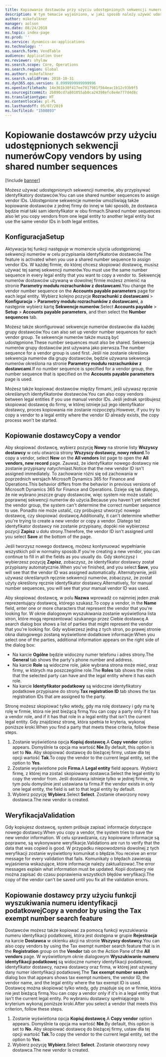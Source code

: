 ```yaml
---
title: Kopiowanie dostawców przy użyciu udostępnionych sekwencji numerów
description: W tym temacie wyjaśniono, w jaki sposób należy używać udostępnionych sekwencji numerów w celu kopiowania dostawców do innej firmy z zachowaniem niezmienionego identyfikatora dostawcy.
author: mikefalkner
manager: aolson
ms.date: 08/24/2018
ms.topic: index-page
ms.prod: ''
ms.service: dynamics-ax-applications
ms.technology: ''
ms.search.form: VendTable
audience: Application User
ms.reviewer: shylaw
ms.search.scope: Core, Operations
ms.search.region: Global
ms.author: mikefalkner
ms.search.validFrom: 2018-10-31
ms.dyn365.ops.version: 8.0999999999999996
ms.openlocfilehash: 14e361b38f417ee7017981f564eac1b12c93b9f5
ms.sourcegitcommit: 2b890cd7a801055ab0ca24398efc8e4e777d4d8c
ms.translationtype: HT
ms.contentlocale: pl-PL
ms.lasthandoff: 05/07/2019
ms.locfileid: "1508893"
---
```

# <a name="copy-vendors-by-using-shared-number-sequences"></a><span data-ttu-id="712c0-103">Kopiowanie dostawców przy użyciu udostępnionych sekwencji numerów</span><span class="sxs-lookup"><span data-stu-id="712c0-103">Copy vendors by using shared number sequences</span></span>

[!include [banner](../includes/banner.md)]

<span data-ttu-id="712c0-104">Możesz używać udostępnionych sekwencji numerów, aby przypisywać identyfikatory dostawców.</span><span class="sxs-lookup"><span data-stu-id="712c0-104">You can use shared number sequences to assign vendor IDs.</span></span> <span data-ttu-id="712c0-105">Udostępnione sekwencje numerów umożliwiają także kopiowanie dostawców z jednej firmy do innej w taki sposób, że dostawca będzie miał taki sam identyfikator w obu firmach.</span><span class="sxs-lookup"><span data-stu-id="712c0-105">Shared number sequences also let you copy vendors from one legal entity to another legal entity but use the same vendor IDs in both legal entities.</span></span>

## <a name="setup"></a><span data-ttu-id="712c0-106">Konfiguracja</span><span class="sxs-lookup"><span data-stu-id="712c0-106">Setup</span></span>

<span data-ttu-id="712c0-107">Aktywacja tej funkcji następuje w momencie użycia udostępnionej sekwencji numerów w celu przypisania identyfikatorów dostawców.</span><span class="sxs-lookup"><span data-stu-id="712c0-107">The feature is activated when you use a shared number sequence to assign vendor IDs.</span></span> <span data-ttu-id="712c0-108">W każdej firmie, do której chcesz skopiować dostawcę, musisz używać tej samej sekwencji numerów.</span><span class="sxs-lookup"><span data-stu-id="712c0-108">You must use the same number sequence in every legal entity that you want to copy a vendor to.</span></span> <span data-ttu-id="712c0-109">Sekwencję numerów dostawców używaną w dowolnej firmie możesz zmienić na stronie **Parametry modułu rozrachunków z dostawcami**.</span><span class="sxs-lookup"><span data-stu-id="712c0-109">You change the vendor number sequence on the **Accounts payable parameters** page for each legal entity.</span></span> <span data-ttu-id="712c0-110">Wybierz kolejno pozycje **Rozrachunki z dostawcami** \> **Konfiguracja** \> **Parametry modułu rozrachunków z dostawcami**, a następnie wybierz kartę **Sekwencje numerów**.</span><span class="sxs-lookup"><span data-stu-id="712c0-110">Select **Accounts payable** \> **Setup** \> **Accounts payable parameters**, and then select the **Number sequences** tab.</span></span>

<span data-ttu-id="712c0-111">Możesz także skonfigurować sekwencje numerów dostawców dla każdej grupy dostawców.</span><span class="sxs-lookup"><span data-stu-id="712c0-111">You can also set up vendor number sequences for each vendor group.</span></span> <span data-ttu-id="712c0-112">Te sekwencje numerów także muszą być udostępnione.</span><span class="sxs-lookup"><span data-stu-id="712c0-112">These number sequences must also be shared.</span></span> <span data-ttu-id="712c0-113">Sekwencja numerów grupy dostawców jest używana jako pierwsza.</span><span class="sxs-lookup"><span data-stu-id="712c0-113">The number sequence for a vendor group is used first.</span></span> <span data-ttu-id="712c0-114">Jeśli nie zostanie określona sekwencja numerów dla grupy dostawców, będzie używana sekwencja numerów określona na stronie **Parametry modułu rozrachunków z dostawcami**.</span><span class="sxs-lookup"><span data-stu-id="712c0-114">If no number sequence is specified for a vendor group, the number sequence that is specified on the **Accounts payable parameters** page is used.</span></span>

<span data-ttu-id="712c0-115">Możesz także kopiować dostawców między firmami, jeśli używasz ręcznie określanych identyfikatorów dostawców.</span><span class="sxs-lookup"><span data-stu-id="712c0-115">You can also copy vendors between legal entities if you use manual vendor IDs.</span></span> <span data-ttu-id="712c0-116">Jeśli jednak spróbujesz skopiować dostawcę do firmy, w której istnieje już jego identyfikator dostawcy, proces kopiowania nie zostanie rozpoczęty.</span><span class="sxs-lookup"><span data-stu-id="712c0-116">However, if you try to copy a vendor to a legal entity where the vendor ID already exists, the copy process won't be started.</span></span>

## <a name="copy-a-vendor"></a><span data-ttu-id="712c0-117">Kopiowanie dostawcy</span><span class="sxs-lookup"><span data-stu-id="712c0-117">Copy a vendor</span></span>

<span data-ttu-id="712c0-118">Aby skopiować dostawcę, wybierz pozycję **Nowy** na stronie listy **Wszyscy dostawcy** w celu otwarcia strony **Wszyscy dostawcy, nowy rekord**.</span><span class="sxs-lookup"><span data-stu-id="712c0-118">To copy a vendor, select **New** on the **All vendors** list page to open the **All vendors, new record** page.</span></span> <span data-ttu-id="712c0-119">Zauważ, że identyfikator nowego dostawcy nie zostanie przypisany natychmiast.</span><span class="sxs-lookup"><span data-stu-id="712c0-119">Notice that the new vendor ID isn't assigned immediately.</span></span> <span data-ttu-id="712c0-120">To zachowanie różni się od zachowania w poprzednich wersjach Microsoft Dynamics 365 for Finance and Operations.</span><span class="sxs-lookup"><span data-stu-id="712c0-120">This behavior differs from the behavior in previous versions of Microsoft Dynamics 365 for Finance and Operations.</span></span> <span data-ttu-id="712c0-121">Dzieje się tak dlatego, że nie wybrano jeszcze grupy dostawców, więc system nie może ustalić poprawnej sekwencji numerów do użycia.</span><span class="sxs-lookup"><span data-stu-id="712c0-121">Because you haven't yet selected the vendor group, the system can't determine the correct number sequence to use.</span></span> <span data-ttu-id="712c0-122">Ponadto nie może ustalić, czy próbujesz utworzyć nowego dostawcę, czy skopiować dostawcę.</span><span class="sxs-lookup"><span data-stu-id="712c0-122">Additionally, it can't determine whether you're trying to create a new vendor or copy a vendor.</span></span> <span data-ttu-id="712c0-123">Dlatego też identyfikator dostawcy nie zostanie przypisany, dopóki nie wybierzesz pozycji **Zapisz** u dołu strony.</span><span class="sxs-lookup"><span data-stu-id="712c0-123">Therefore, the vendor ID isn't assigned until you select **Save** at the bottom of the page.</span></span>

<span data-ttu-id="712c0-124">Jeśli tworzysz nowego dostawcę, możesz kontynuować wypełnianie wszystkich pól w normalny sposób.</span><span class="sxs-lookup"><span data-stu-id="712c0-124">If you're creating a new vendor, you can continue to fill in all the fields as you usually do.</span></span> <span data-ttu-id="712c0-125">Gdy skończysz i wybierzesz pozycję **Zapisz**, zobaczysz, że identyfikator dostawcy został przypisany automatycznie.</span><span class="sxs-lookup"><span data-stu-id="712c0-125">When you've finished, and you select **Save**, you will see that the vendor ID was assigned automatically.</span></span> <span data-ttu-id="712c0-126">Alternatywnie, jeśli używasz określanych ręcznie sekwencji numerów, zobaczysz, że został użyty określony ręcznie identyfikator dostawcy.</span><span class="sxs-lookup"><span data-stu-id="712c0-126">Alternatively, for manual number sequences, you will see that your manual vendor ID was used.</span></span>

<span data-ttu-id="712c0-127">Aby skopiować dostawcę, w polu **Nazwa** wprowadź co najmniej jeden znak reprezentujący dostawcę, którego szukasz.</span><span class="sxs-lookup"><span data-stu-id="712c0-127">To copy a vendor, in the **Name** field, enter one or more characters that represent the vendor that you're looking for.</span></span> <span data-ttu-id="712c0-128">W oknie dialogowym wyszukiwania zostanie wyświetlona lista stron, które mogą reprezentować szukanego przez Ciebie dostawcę.</span><span class="sxs-lookup"><span data-stu-id="712c0-128">A search dialog box shows a list of parties that might represent the vendor that you're looking for.</span></span> <span data-ttu-id="712c0-129">Gdy wybierzesz jedną z tych stron, po prawej stronie okna dialogowego zostaną wyświetlone dodatkowe informacje:</span><span class="sxs-lookup"><span data-stu-id="712c0-129">When you select one of the parties, additional information appears on the right side of the dialog box:</span></span>

- <span data-ttu-id="712c0-130">Na karcie **Ogólne** będzie widoczny numer telefonu i adres strony.</span><span class="sxs-lookup"><span data-stu-id="712c0-130">The **General** tab shows the party's phone number and address.</span></span>
- <span data-ttu-id="712c0-131">Na karcie **Role** są widoczne role, jakie wybrana strona może mieć, oraz firmy, w których ma poszczególne role.</span><span class="sxs-lookup"><span data-stu-id="712c0-131">The **Roles** tab shows the roles that the selected party can have and the legal entity where it has each role.</span></span>
- <span data-ttu-id="712c0-132">Na karcie **Identyfikator podatkowy** są widoczne identyfikatory podatkowe przypisane do strony.</span><span class="sxs-lookup"><span data-stu-id="712c0-132">**Tax registration ID** tab shows the tax registration IDs that are assigned to the party.</span></span>

<span data-ttu-id="712c0-133">Stronę możesz skopiować tylko wtedy, gdy ma rolę dostawcy i gdy ma tę rolę w firmie, która nie jest bieżącą firmą.</span><span class="sxs-lookup"><span data-stu-id="712c0-133">You can copy a party only if it has a vendor role, and if it has that role in a legal entity that isn't the current legal entity.</span></span> <span data-ttu-id="712c0-134">Gdy znajdziesz stronę, która spełnia te kryteria, wykonaj poniższe kroki.</span><span class="sxs-lookup"><span data-stu-id="712c0-134">When you find a party that meets these criteria, follow these steps.</span></span>

1. <span data-ttu-id="712c0-135">Zostanie wyświetlona opcja **Kopiuj dostawcę**.</span><span class="sxs-lookup"><span data-stu-id="712c0-135">A **Copy vendor** option appears.</span></span> <span data-ttu-id="712c0-136">Domyślnie ta opcja ma wartość **Nie**.</span><span class="sxs-lookup"><span data-stu-id="712c0-136">By default, this option is set to **No**.</span></span> <span data-ttu-id="712c0-137">Aby skopiować dostawcę do bieżącej firmy, ustaw dla tej opcji wartość **Tak**.</span><span class="sxs-lookup"><span data-stu-id="712c0-137">To copy the vendor to the current legal entity, set the option to **Yes**.</span></span> 
2. <span data-ttu-id="712c0-138">Zostanie wyświetlone pole **Firma**.</span><span class="sxs-lookup"><span data-stu-id="712c0-138">A **Legal entity** field appears.</span></span> <span data-ttu-id="712c0-139">Wybierz firmę, z której ma zostać skopiowany dostawca.</span><span class="sxs-lookup"><span data-stu-id="712c0-139">Select the legal entity to copy the vendor from.</span></span> <span data-ttu-id="712c0-140">Jeśli dostawca istnieje tylko w jednej firmie, w tym polu domyślnie jest ustawiana ta firma.</span><span class="sxs-lookup"><span data-stu-id="712c0-140">If the vendor exists in only one legal entity, the field is set to that legal entity by default.</span></span>
3. <span data-ttu-id="712c0-141">Wybierz pozycję **Wybierz**.</span><span class="sxs-lookup"><span data-stu-id="712c0-141">Select **Select**.</span></span> <span data-ttu-id="712c0-142">Zostanie otworzony nowy dostawca.</span><span class="sxs-lookup"><span data-stu-id="712c0-142">The new vendor is created.</span></span>

## <a name="validation"></a><span data-ttu-id="712c0-143">Weryfikacja</span><span class="sxs-lookup"><span data-stu-id="712c0-143">Validation</span></span>

<span data-ttu-id="712c0-144">Gdy kopiujesz dostawcę, system próbuje zapisać informacje dotyczące nowego dostawcy.</span><span class="sxs-lookup"><span data-stu-id="712c0-144">When you copy a vendor, the system tries to save the new vendor information.</span></span> <span data-ttu-id="712c0-145">W celu sprawdzania, czy kopiowane informacje są poprawne, są wykonywane weryfikacje.</span><span class="sxs-lookup"><span data-stu-id="712c0-145">Validations are run to verify that the data that was copied is good.</span></span> <span data-ttu-id="712c0-146">W przypadku niepowodzenia dowolnej z tych weryfikacji zostanie wyświetlony komunikat o błędzie.</span><span class="sxs-lookup"><span data-stu-id="712c0-146">You receive an error message for every validation that fails.</span></span> <span data-ttu-id="712c0-147">Komunikaty o błędach zawierają wyjaśnienia wskazujące, które informacje należy zaktualizować.</span><span class="sxs-lookup"><span data-stu-id="712c0-147">The error messages explain what information must be updated.</span></span> <span data-ttu-id="712c0-148">Kopii dostawcy nie można zapisać do czasu poprawienia wszystkich błędów weryfikacji.</span><span class="sxs-lookup"><span data-stu-id="712c0-148">The copy of the vendor can't be saved until you fix all the validation errors.</span></span>

## <a name="copy-a-vendor-by-using-the-tax-exempt-number-search-feature"></a><span data-ttu-id="712c0-149">Kopiowanie dostawcy przy użyciu funkcji wyszukiwania numeru identyfikacji podatkowej</span><span class="sxs-lookup"><span data-stu-id="712c0-149">Copy a vendor by using the Tax exempt number search feature</span></span>

<span data-ttu-id="712c0-150">Dostawców możesz także kopiować za pomocą funkcji wyszukiwania numeru identyfikacji podatkowej, która jest dostępna w grupie **Rejestracja** na karcie **Dostawca** w okienku akcji na stronie **Wszyscy dostawcy**.</span><span class="sxs-lookup"><span data-stu-id="712c0-150">You can also copy vendors by using the Tax exempt number search feature that is in the **Registration** group on the **Vendor** tab on the Action Pane of the **All vendors** page.</span></span> <span data-ttu-id="712c0-151">W wyświetlonym oknie dialogowym **Wyszukiwanie numeru identyfikacji podatkowej** są widoczne numery identyfikacji podatkowej, identyfikator dostawcy, nazwa dostawcy oraz firma, w której jest używany dany numer identyfikacji podatkowej.</span><span class="sxs-lookup"><span data-stu-id="712c0-151">The **Tax exempt number search** dialog box that appears shows tax exempt numbers, the vendor ID, the vendor name, and the legal entity where the tax exempt ID is used.</span></span> <span data-ttu-id="712c0-152">Dostawcę można skopiować tylko wtedy, gdy znajduje się on w firmie, która nie jest bieżącą firmą.</span><span class="sxs-lookup"><span data-stu-id="712c0-152">You can copy a vendor only if it's in a legal entity that isn't the current legal entity.</span></span> <span data-ttu-id="712c0-153">Po wybraniu dostawcy spełniającego to kryterium wykonaj poniższe kroki.</span><span class="sxs-lookup"><span data-stu-id="712c0-153">After you select a vendor that meets this criterion, follow these steps.</span></span>

1. <span data-ttu-id="712c0-154">Zostanie wyświetlona opcja **Kopiuj dostawcę**.</span><span class="sxs-lookup"><span data-stu-id="712c0-154">A **Copy vendor** option appears.</span></span> <span data-ttu-id="712c0-155">Domyślnie ta opcja ma wartość **Nie**.</span><span class="sxs-lookup"><span data-stu-id="712c0-155">By default, this option is set to **No**.</span></span> <span data-ttu-id="712c0-156">Aby skopiować dostawcę do bieżącej firmy, ustaw dla tej opcji wartość **Tak**.</span><span class="sxs-lookup"><span data-stu-id="712c0-156">To copy the vendor to the current legal entity, set the option to **Yes**.</span></span>
2. <span data-ttu-id="712c0-157">Wybierz pozycję **Wybierz**.</span><span class="sxs-lookup"><span data-stu-id="712c0-157">Select **Select**.</span></span> <span data-ttu-id="712c0-158">Zostanie otworzony nowy dostawca.</span><span class="sxs-lookup"><span data-stu-id="712c0-158">The new vendor is created.</span></span>
